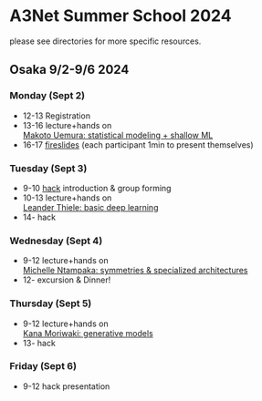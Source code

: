 # A3Net Summer School 2024

please see directories for more specific resources.

## Osaka 9/2-9/6 2024

### Monday (Sept 2)
* 12-13 Registration
* 13-16 lecture+hands on\
[Makoto Uemura: statistical modeling + shallow ML](Lecture_Day1_Uemura)
* 16-17 [fireslides](https://docs.google.com/presentation/d/1bu0Y7P5FbRlEKuHy0GCkL7ajRrdy0eCt-3MZeqZvals/edit?usp=sharing) (each participant 1min to present themselves)

### Tuesday (Sept 3)
* 9-10 [hack](Hack) introduction & group forming
* 10-13 lecture+hands on\
[Leander Thiele: basic deep learning](Lecture_Day2_Thiele)
* 14- hack

### Wednesday (Sept 4)
* 9-12 lecture+hands on\
[Michelle Ntampaka: symmetries & specialized architectures](Lecture_Day3_Ntampaka)
* 12- excursion & Dinner!

### Thursday (Sept 5)
* 9-12 lecture+hands on\
[Kana Moriwaki: generative models](Lecture_Day4_Moriwaki)
* 13- hack

### Friday (Sept 6)
* 9-12 hack presentation
